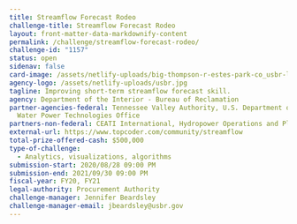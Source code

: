 ```yaml
---
title: Streamflow Forecast Rodeo
challenge-title: Streamflow Forecast Rodeo
layout: front-matter-data-markdownify-content
permalink: /challenge/streamflow-forecast-rodeo/
challenge-id: "1157"
status: open
sidenav: false
card-image: /assets/netlify-uploads/big-thompson-r-estes-park-co_usbr-logo-.jpg
agency-logo: /assets/netlify-uploads/usbr.jpg
tagline: Improving short-term streamflow forecast skill.
agency: Department of the Interior - Bureau of Reclamation
partner-agencies-federal: Tennessee Valley Authority, U.S. Department of Energy,
  Water Power Technologies Office
partners-non-federal: CEATI International, Hydropower Operations and Planning Interest Group (HOPIG)
external-url: https://www.topcoder.com/community/streamflow
total-prize-offered-cash: $500,000
type-of-challenge:
  - Analytics, visualizations, algorithms
submission-start: 2020/08/28 09:00 PM
submission-end: 2021/09/30 09:00 PM
fiscal-year: FY20, FY21
legal-authority: Procurement Authority
challenge-manager: Jennifer Beardsley
challenge-manager-email: jbeardsley@usbr.gov
---
```

